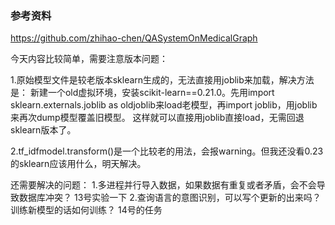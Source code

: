 ### 参考资料
https://github.com/zhihao-chen/QASystemOnMedicalGraph

今天内容比较简单，需要注意版本问题：

1.原始模型文件是较老版本sklearn生成的，无法直接用joblib来加载，解决方法是：
新建一个old虚拟环境，安装scikit-learn==0.21.0。先用import sklearn.externals.joblib as oldjoblib来load老模型，再import joblib，用joblib来再次dump模型覆盖旧模型。
这样就可以直接用joblib直接load，无需回退sklearn版本了。

2.tf_idfmodel.transform()是一个比较老的用法，会报warning。但我还没看0.23的sklearn应该用什么，明天解决。

还需要解决的问题：
1.多进程并行导入数据，如果数据有重复或者矛盾，会不会导致数据库冲突？     13号实验一下
2.查询语言的意图识别，可以写个更新的出来吗？训练新模型的话如何训练？     14号的任务
